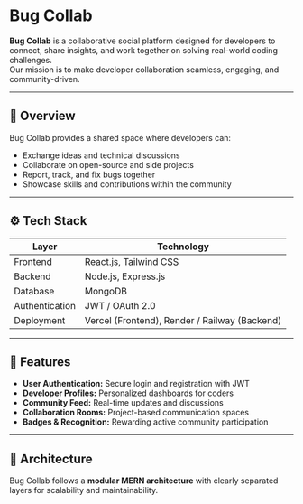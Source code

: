 # Bug Collab

**Bug Collab** is a collaborative social platform designed for developers to connect, share insights, and work together on solving real-world coding challenges.  
Our mission is to make developer collaboration seamless, engaging, and community-driven.

---

## 🧭 Overview

Bug Collab provides a shared space where developers can:
- Exchange ideas and technical discussions  
- Collaborate on open-source and side projects  
- Report, track, and fix bugs together  
- Showcase skills and contributions within the community  

---

## ⚙️ Tech Stack

| Layer | Technology |
|--------|-------------|
| Frontend | React.js, Tailwind CSS |
| Backend | Node.js, Express.js |
| Database | MongoDB |
| Authentication | JWT / OAuth 2.0 |
| Deployment | Vercel (Frontend), Render / Railway (Backend) |

---

## 🚀 Features

- **User Authentication:** Secure login and registration with JWT  
- **Developer Profiles:** Personalized dashboards for coders  
- **Community Feed:** Real-time updates and discussions  
- **Collaboration Rooms:** Project-based communication spaces  
- **Badges & Recognition:** Rewarding active community participation  

---

## 🧩 Architecture

Bug Collab follows a **modular MERN architecture** with clearly separated layers for scalability and maintainability.

